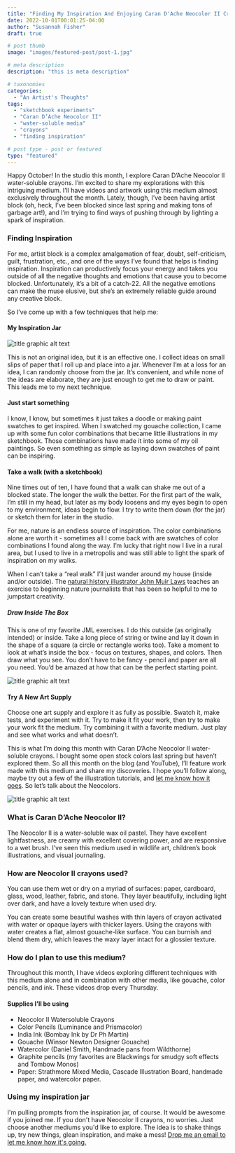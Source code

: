 ```yaml
---
title: "Finding My Inspiration And Enjoying Caran D'Ache Neocolor II Crayons"
date: 2022-10-01T00:01:25-04:00
author: "Susannah Fisher"
draft: true

# post thumb
image: "images/featured-post/post-1.jpg"

# meta description
description: "this is meta description"

# taxonomies
categories:
  - "An Artist's Thoughts"
tags:
  - "sketchbook experiments"
  - "Caran D’Ache Neocolor II"
  - "water-soluble media"
  - "crayons"
  - "finding inspiration"

# post type - post or featured
type: "featured"
---
```


Happy October! In the studio this month, I explore Caran D’Ache Neocolor II water-soluble crayons. I’m excited to share my explorations with this intriguing medium. I’ll have videos and artwork using this medium almost exclusively throughout the month. Lately, though, I’ve been having artist block (oh, heck, I’ve been blocked since last spring and making tons of garbage art!), and I’m trying to find ways of pushing through by lighting a spark of inspiration.
<!--more-->

### Finding Inspiration
For me, artist block is a complex amalgamation of fear, doubt, self-criticism, guilt, frustration, etc., and one of the ways I’ve found that helps is finding inspiration. Inspiration can productively focus your energy and takes you outside of all the negative thoughts and emotions that cause you to become blocked. Unfortunately, it’s a bit of a catch-22. All the negative emotions can make the muse elusive, but she’s an extremely reliable guide around any creative block. 

So I’ve come up with a few techniques that help me:
#### My Inspiration Jar
![title graphic alt text](/images/post/post-1.jpg "description text")

This is not an original idea, but it is an effective one. I collect ideas on small slips of paper that I roll up and place into a jar. Whenever I’m at a loss for an idea, I can randomly choose from the jar. It’s convenient, and while none of the ideas are elaborate, they are just enough to get me to draw or paint. This leads me to my next technique.

#### Just start something
I know, I know, but sometimes it just takes a doodle or making paint swatches to get inspired. When I swatched my gouache collection, I came up with some fun color combinations that became little illustrations in my sketchbook. Those combinations have made it into some of my oil paintings. So even something as simple as laying down swatches of paint can be inspiring.

#### Take a walk (with a sketchbook)
Nine times out of ten, I have found that a walk can shake me out of a blocked state. The longer the walk the better. For the first part of the walk, I’m still in my head, but later as my body loosens and my eyes begin to open to my environment, ideas begin to flow. I try to write them down (for the jar) or sketch them for later in the studio.

For me, nature is an endless source of inspiration. The color combinations alone are worth it - sometimes all I come back with are swatches of color combinations I found along the way. I’m lucky that right now I live in a rural area, but I used to live in a metropolis and was still able to light the spark of inspiration on my walks.

When I can’t take a “real walk” I’ll just wander around my house (inside and/or outside). The <a href="https://johnmuirlaws.com/blog/" target="_blank">natural history illustrator John Muir Laws</a> teaches an exercise to beginning nature journalists that has been so helpful to me to jumpstart creativity.

##### Draw Inside The Box
This is one of my favorite JML exercises. I do this outside (as originally intended) or inside. Take a long piece of string or twine and lay it down in the shape of a square (a circle or rectangle works too). Take a moment to look at what’s inside the box - focus on textures, shapes, and colors. Then draw what you see. You don’t have to be fancy - pencil and paper are all you need. You’d be amazed at how that can be the perfect starting point.

![title graphic alt text](/images/post/post-1.jpg "description text")

#### Try A New Art Supply
Choose one art supply and explore it as fully as possible. Swatch it, make tests, and experiment with it. Try to make it fit your work, then try to make your work fit the medium. Try combining it with a favorite medium. Just play and see what works and what doesn’t. 

This is what I’m doing this month with Caran D’Ache Neocolor II water-soluble crayons. I bought some open stock colors last spring but haven’t explored them. So all this month on the blog (and YouTube), I’ll feature work made with this medium and share my discoveries. I hope you’ll follow along, maybe try out a few of the illustration tutorials, and [let me know how it goes](mailto:info@susannahfisher.art). So let’s talk about the Neocolors.

![title graphic alt text](/images/post/post-1.jpg "description text")

### What is Caran D’Ache Neocolor II?
The Neocolor II is a water-soluble wax oil pastel. They have excellent lightfastness, are creamy with excellent covering power, and are responsive to a wet brush. I’ve seen this medium used in wildlife art, children’s book illustrations, and visual journaling.

### How are Neocolor II crayons used?
You can use them wet or dry on a myriad of surfaces: paper, cardboard, glass, wood, leather, fabric, and stone. They layer beautifully, including light over dark, and have a lovely texture when used dry.

You can create some beautiful washes with thin layers of crayon activated with water or opaque layers with thicker layers. Using the crayons with water creates a flat, almost gouache-like surface. You can burnish and blend them dry, which leaves the waxy layer intact for a glossier texture.

### How do I plan to use this medium?
Throughout this month, I have videos exploring different techniques with this medium alone and in combination with other media, like gouache, color pencils, and ink. These videos drop every Thursday.

#### Supplies I’ll be using
* Neocolor II Watersoluble Crayons
* Color Pencils (Luminance and Prismacolor)
* India Ink (Bombay Ink by Dr Ph Martin)
* Gouache (Winsor Newton Designer Gouache)
* Watercolor (Daniel Smith, Handmade pans from Wildthorne)
* Graphite pencils (my favorites are Blackwings for smudgy soft effects and Tombow Monos)
* Paper: Strathmore Mixed Media, Cascade Illustration Board, handmade paper, and watercolor paper.

### Using my inspiration jar
I'm pulling prompts from the inspiration jar, of course. It would be awesome if you joined me. If you don't have Neocolor II crayons, no worries. Just choose another mediums you'd like to explore. The idea is to shake things up, try new things, glean inspiration, and make a mess! [Drop me an email to let me know how it's going.](mailto:info@susannahfisher.art)